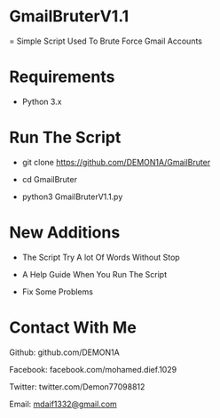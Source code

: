 # GmailBruterV1.1
 = Simple Script Used To Brute Force Gmail Accounts

# Requirements 
 - Python 3.x
 
# Run The Script
- git clone https://github.com/DEMON1A/GmailBruter

- cd GmailBruter

- python3 GmailBruterV1.1.py

# New Additions
- The Script Try A lot Of Words Without Stop

- A Help Guide When You Run The Script

- Fix Some Problems

# Contact With Me
Github: github.com/DEMON1A

Facebook: facebook.com/mohamed.dief.1029

Twitter: twitter.com/Demon77098812

Email: mdaif1332@gmail.com
